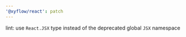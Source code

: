 ```yaml
---
'@xyflow/react': patch
---
```


lint: use `React.JSX` type instead of the deprecated global `JSX` namespace
